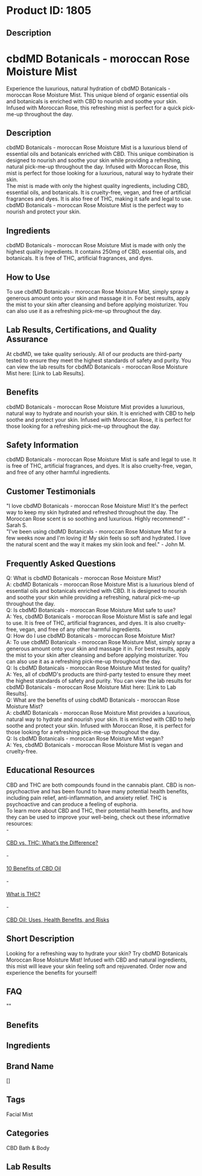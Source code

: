 # Product ID: 1805
## Description
<h1>
 cbdMD Botanicals - moroccan Rose Moisture Mist<br />
</h1>
<p>
 Experience the luxurious, natural hydration of cbdMD Botanicals - moroccan Rose Moisture Mist. This unique blend of organic essential oils and botanicals is enriched with CBD to nourish and soothe your skin. Infused with Moroccan Rose, this refreshing mist is perfect for a quick pick-me-up throughout the day.
</p>
<h2>
 Description<br />
</h2>
<p>
 cbdMD Botanicals - moroccan Rose Moisture Mist is a luxurious blend of essential oils and botanicals enriched with CBD. This unique combination is designed to nourish and soothe your skin while providing a refreshing, natural pick-me-up throughout the day. Infused with Moroccan Rose, this mist is perfect for those looking for a luxurious, natural way to hydrate their skin.<br />
The mist is made with only the highest quality ingredients, including CBD, essential oils, and botanicals. It is cruelty-free, vegan, and free of artificial fragrances and dyes. It is also free of THC, making it safe and legal to use. cbdMD Botanicals - moroccan Rose Moisture Mist is the perfect way to nourish and protect your skin.
</p>
<h2>
 Ingredients<br />
</h2>
<p>
 cbdMD Botanicals - moroccan Rose Moisture Mist is made with only the highest quality ingredients. It contains 250mg of CBD, essential oils, and botanicals. It is free of THC, artificial fragrances, and dyes.
</p>
<h2>
 How to Use<br />
</h2>
<p>
 To use cbdMD Botanicals - moroccan Rose Moisture Mist, simply spray a generous amount onto your skin and massage it in. For best results, apply the mist to your skin after cleansing and before applying moisturizer. You can also use it as a refreshing pick-me-up throughout the day.
</p>
<h2>
 Lab Results, Certifications, and Quality Assurance<br />
</h2>
<p>
 At cbdMD, we take quality seriously. All of our products are third-party tested to ensure they meet the highest standards of safety and purity. You can view the lab results for cbdMD Botanicals - moroccan Rose Moisture Mist here: [Link to Lab Results].
</p>
<h2>
 Benefits<br />
</h2>
<p>
 cbdMD Botanicals - moroccan Rose Moisture Mist provides a luxurious, natural way to hydrate and nourish your skin. It is enriched with CBD to help soothe and protect your skin. Infused with Moroccan Rose, it is perfect for those looking for a refreshing pick-me-up throughout the day.
</p>
<h2>
 Safety Information<br />
</h2>
<p>
 cbdMD Botanicals - moroccan Rose Moisture Mist is safe and legal to use. It is free of THC, artificial fragrances, and dyes. It is also cruelty-free, vegan, and free of any other harmful ingredients.
</p>
<h2>
 Customer Testimonials<br />
</h2>
<p>
 "I love cbdMD Botanicals - moroccan Rose Moisture Mist! It's the perfect way to keep my skin hydrated and refreshed throughout the day. The Moroccan Rose scent is so soothing and luxurious. Highly recommend!" - Sarah S.<br />
"I've been using cbdMD Botanicals - moroccan Rose Moisture Mist for a few weeks now and I'm loving it! My skin feels so soft and hydrated. I love the natural scent and the way it makes my skin look and feel." - John M.
</p>
<h2>
 Frequently Asked Questions<br />
</h2>
<p>
 Q: What is cbdMD Botanicals - moroccan Rose Moisture Mist?<br />
A: cbdMD Botanicals - moroccan Rose Moisture Mist is a luxurious blend of essential oils and botanicals enriched with CBD. It is designed to nourish and soothe your skin while providing a refreshing, natural pick-me-up throughout the day.<br />
Q: Is cbdMD Botanicals - moroccan Rose Moisture Mist safe to use?<br />
A: Yes, cbdMD Botanicals - moroccan Rose Moisture Mist is safe and legal to use. It is free of THC, artificial fragrances, and dyes. It is also cruelty-free, vegan, and free of any other harmful ingredients.<br />
Q: How do I use cbdMD Botanicals - moroccan Rose Moisture Mist?<br />
A: To use cbdMD Botanicals - moroccan Rose Moisture Mist, simply spray a generous amount onto your skin and massage it in. For best results, apply the mist to your skin after cleansing and before applying moisturizer. You can also use it as a refreshing pick-me-up throughout the day.<br />
Q: Is cbdMD Botanicals - moroccan Rose Moisture Mist tested for quality?<br />
A: Yes, all of cbdMD's products are third-party tested to ensure they meet the highest standards of safety and purity. You can view the lab results for cbdMD Botanicals - moroccan Rose Moisture Mist here: [Link to Lab Results].<br />
Q: What are the benefits of using cbdMD Botanicals - moroccan Rose Moisture Mist?<br />
A: cbdMD Botanicals - moroccan Rose Moisture Mist provides a luxurious, natural way to hydrate and nourish your skin. It is enriched with CBD to help soothe and protect your skin. Infused with Moroccan Rose, it is perfect for those looking for a refreshing pick-me-up throughout the day.<br />
Q: Is cbdMD Botanicals - moroccan Rose Moisture Mist vegan?<br />
A: Yes, cbdMD Botanicals - moroccan Rose Moisture Mist is vegan and cruelty-free.
</p>
<h2>
 Educational Resources<br />
</h2>
<p>
 CBD and THC are both compounds found in the cannabis plant. CBD is non-psychoactive and has been found to have many potential health benefits, including pain relief, anti-inflammation, and anxiety relief. THC is psychoactive and can produce a feeling of euphoria.<br />
To learn more about CBD and THC, their potential health benefits, and how they can be used to improve your well-being, check out these informative resources:<br />
-<br />
 <a href="https://www.healthline.com/health/cbd-vs-thc"><br />
  CBD vs. THC: What’s the Difference?<br />
 </a><br />
 -<br />
 <a href="https://www.medicalnewstoday.com/articles/319475"><br />
  10 Benefits of CBD Oil<br />
 </a><br />
 -<br />
 <a href="https://www.leafly.com/news/cannabis-101/what-is-thc"><br />
  What is THC?<br />
 </a><br />
 -<br />
 <a href="https://www.webmd.com/pain-management/cbd-oil-benefits"><br />
  CBD Oil: Uses, Health Benefits, and Risks<br />
 </a></p>

## Short Description
<p>Looking for a refreshing way to hydrate your skin? Try cbdMD Botanicals Moroccan Rose Moisture Mist! Infused with CBD and natural ingredients, this mist will leave your skin feeling soft and rejuvenated. Order now and experience the benefits for yourself!</p>

## FAQ
""
## Benefits

## Ingredients

## Brand Name
[]
## Tags
Facial Mist
## Categories
CBD Bath &amp; Body
## Lab Results

